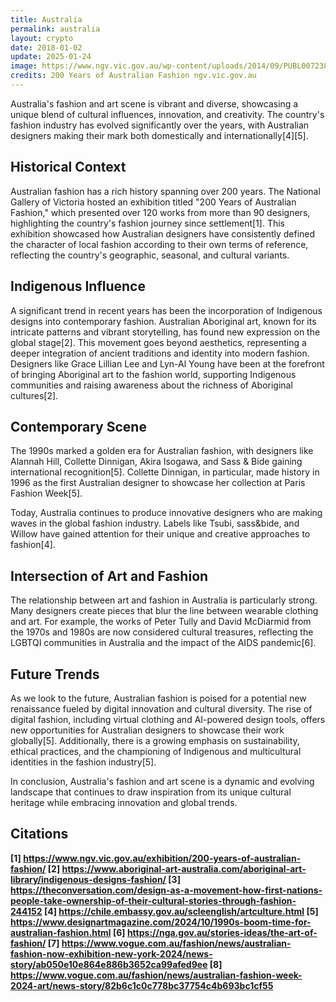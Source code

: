 ```yaml
---
title: Australia
permalink: australia
layout: crypto
date: 2018-01-02
update: 2025-01-24
image: https://www.ngv.vic.gov.au/wp-content/uploads/2014/09/PUBL007238200AusFashion.jpg
credits: 200 Years of Australian Fashion ngv.vic.gov.au
---
```


Australia's fashion and art scene is vibrant and diverse, showcasing a unique blend of cultural influences, innovation, and creativity. The country's fashion industry has evolved significantly over the years, with Australian designers making their mark both domestically and internationally[4][5].

## Historical Context

Australian fashion has a rich history spanning over 200 years. The National Gallery of Victoria hosted an exhibition titled "200 Years of Australian Fashion," which presented over 120 works from more than 90 designers, highlighting the country's fashion journey since settlement[1]. This exhibition showcased how Australian designers have consistently defined the character of local fashion according to their own terms of reference, reflecting the country's geographic, seasonal, and cultural variants.

## Indigenous Influence

A significant trend in recent years has been the incorporation of Indigenous designs into contemporary fashion. Australian Aboriginal art, known for its intricate patterns and vibrant storytelling, has found new expression on the global stage[2]. This movement goes beyond aesthetics, representing a deeper integration of ancient traditions and identity into modern fashion. Designers like Grace Lillian Lee and Lyn-Al Young have been at the forefront of bringing Aboriginal art to the fashion world, supporting Indigenous communities and raising awareness about the richness of Aboriginal cultures[2].

## Contemporary Scene

The 1990s marked a golden era for Australian fashion, with designers like Alannah Hill, Collette Dinnigan, Akira Isogawa, and Sass & Bide gaining international recognition[5]. Collette Dinnigan, in particular, made history in 1996 as the first Australian designer to showcase her collection at Paris Fashion Week[5].

Today, Australia continues to produce innovative designers who are making waves in the global fashion industry. Labels like Tsubi, sass&bide, and Willow have gained attention for their unique and creative approaches to fashion[4].

## Intersection of Art and Fashion

The relationship between art and fashion in Australia is particularly strong. Many designers create pieces that blur the line between wearable clothing and art. For example, the works of Peter Tully and David McDiarmid from the 1970s and 1980s are now considered cultural treasures, reflecting the LGBTQI communities in Australia and the impact of the AIDS pandemic[6].

## Future Trends

As we look to the future, Australian fashion is poised for a potential new renaissance fueled by digital innovation and cultural diversity. The rise of digital fashion, including virtual clothing and AI-powered design tools, offers new opportunities for Australian designers to showcase their work globally[5]. Additionally, there is a growing emphasis on sustainability, ethical practices, and the championing of Indigenous and multicultural identities in the fashion industry[5].

In conclusion, Australia's fashion and art scene is a dynamic and evolving landscape that continues to draw inspiration from its unique cultural heritage while embracing innovation and global trends.

## Citations

**[1] https://www.ngv.vic.gov.au/exhibition/200-years-of-australian-fashion/
[2] https://www.aboriginal-art-australia.com/aboriginal-art-library/indigenous-designs-fashion/
[3] https://theconversation.com/design-as-a-movement-how-first-nations-people-take-ownership-of-their-cultural-stories-through-fashion-244152
[4] https://chile.embassy.gov.au/scleenglish/artculture.html
[5] https://www.designartmagazine.com/2024/10/1990s-boom-time-for-australian-fashion.html
[6] https://nga.gov.au/stories-ideas/the-art-of-fashion/
[7] https://www.vogue.com.au/fashion/news/australian-fashion-now-exhibition-new-york-2024/news-story/ab050e10e864e886b3652ca99afed9ee
[8] https://www.vogue.com.au/fashion/news/australian-fashion-week-2024-art/news-story/82b6c1c0c778bc37754c4b693bc1cf55**
